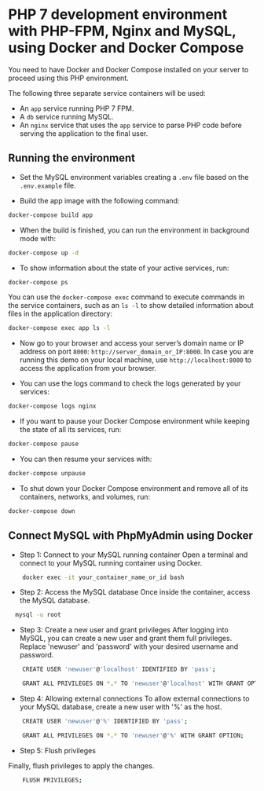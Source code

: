 # PHP 7 development environment with PHP-FPM, Nginx and MySQL, using Docker and Docker Compose

You need to have Docker and Docker Compose installed on your server to proceed using this PHP environment.

The following three separate service containers will be used:

- An `app` service running PHP 7 FPM.
- A `db` service running MySQL.
- An `nginx` service that uses the `app` service to parse PHP code before serving the application to the final user.

## Running the environment

- Set the MySQL environment variables creating a `.env` file based on the `.env.example` file.

- Build the app image with the following command:

```bash
docker-compose build app
```

- When the build is finished, you can run the environment in background mode with:

```bash
docker-compose up -d
```

- To show information about the state of your active services, run:

```bash
docker-compose ps
```

You can use the `docker-compose exec` command to execute commands in the service containers, such as an `ls -l` to show detailed information about files in the application directory:

```bash
docker-compose exec app ls -l
```

- Now go to your browser and access your server’s domain name or IP address on port `8000`: `http://server_domain_or_IP:8000`. In case you are running this demo on your local machine, use `http://localhost:8000` to access the application from your browser.

- You can use the logs command to check the logs generated by your services:

```bash
docker-compose logs nginx
```

- If you want to pause your Docker Compose environment while keeping the state of all its services, run:

```bash
docker-compose pause
```

- You can then resume your services with:

```bash
docker-compose unpause
```

- To shut down your Docker Compose environment and remove all of its containers, networks, and volumes, run:

```bash
docker-compose down
```

## Connect MySQL with PhpMyAdmin using Docker

- Step 1: Connect to your MySQL running container
  Open a terminal and connect to your MySQL running container using Docker.

```bash
    docker exec -it your_container_name_or_id bash
```

- Step 2: Access the MySQL database
  Once inside the container, access the MySQL database.

```bash
  mysql -u root
```

- Step 3: Create a new user and grant privileges
  After logging into MySQL, you can create a new user and grant them full privileges. Replace 'newuser' and 'password' with your desired username and password.

```bash
    CREATE USER 'newuser'@'localhost' IDENTIFIED BY 'pass';
```

```bash
    GRANT ALL PRIVILEGES ON *.* TO 'newuser'@'localhost' WITH GRANT OPTION;
```

- Step 4: Allowing external connections
  To allow external connections to your MySQL database, create a new user with '%' as the host.

```bash
    CREATE USER 'newuser'@'%' IDENTIFIED BY 'pass';
```

```bash
    GRANT ALL PRIVILEGES ON *.* TO 'newuser'@'%' WITH GRANT OPTION;
```

- Step 5: Flush privileges

Finally, flush privileges to apply the changes.

```bash
    FLUSH PRIVILEGES;
```
